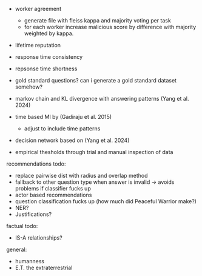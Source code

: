 - worker agreement
    - generate file with fleiss kappa and majority voting per task
    - for each worker increase malicious score by difference with majority weighted by kappa.
- lifetime reputation
- response time consistency
- repsonse time shortness
- gold standard questions? can i generate a gold standard dataset somehow?

- markov chain and KL divergence with answering patterns (Yang et al. 2024)
- time based MI by (Gadiraju et al. 2015)
    - adjust to include time patterns
- decision network based on (Yang et al. 2024)
- empirical thesholds through trial and manual inspection of data

recommendations todo:
- replace pairwise dist with radius and overlap method
- fallback to other question type when answer is invalid -> avoids problems if classifier fucks up
- actor based recommendations
- question classification fucks up (how much did Peaceful Warrior make?)
- NER?
- Justifications?

factual todo:
- IS-A relationships?

general:
- humanness
- E.T. the extraterrestrial
